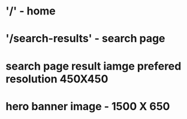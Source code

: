 
# '/' - home

# '/search-results' - search page








# search page result iamge prefered resolution 450X450
# hero banner image - 1500 X 650 
